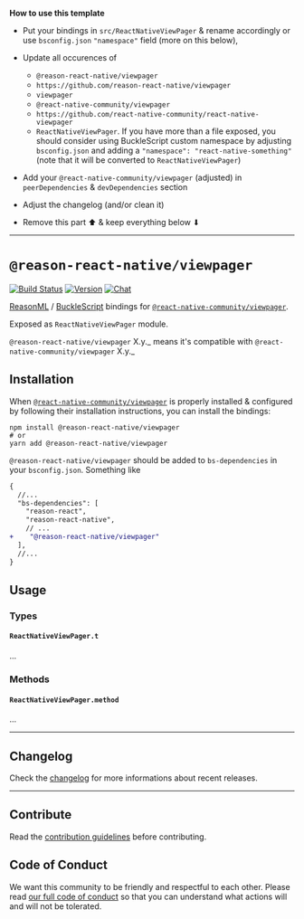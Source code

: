 **How to use this template**

- Put your bindings in `src/ReactNativeViewPager` & rename accordingly or use
  `bsconfig.json` `"namespace"` field (more on this below),
- Update all occurences of

  - `@reason-react-native/viewpager`
  - `https://github.com/reason-react-native/viewpager`
  - `viewpager`
  - `@react-native-community/viewpager`
  - `https://github.com/react-native-community/react-native-viewpager`
  - `ReactNativeViewPager`. If you have more than a file exposed, you should
    consider using BuckleScript custom namespace by adjusting `bsconfig.json`
    and adding a `"namespace": "react-native-something"` (note that it will be
    converted to `ReactNativeViewPager`)

- Add your `@react-native-community/viewpager` (adjusted) in `peerDependencies`
  & `devDependencies` section
- Adjust the changelog (and/or clean it)
- Remove this part ⬆ & keep everything below ⬇

---

# `@reason-react-native/viewpager`

[![Build Status](https://github.com/reason-react-native/viewpager/workflows/Build/badge.svg)](https://github.com/reason-react-native/viewpager/actions)
[![Version](https://img.shields.io/npm/v/@reason-react-native/viewpager.svg)](https://www.npmjs.com/@reason-react-native/viewpager)
[![Chat](https://img.shields.io/discord/235176658175262720.svg?logo=discord&colorb=blue)](https://reasonml-community.github.io/reason-react-native/discord/)

[ReasonML](https://reasonml.github.io) /
[BuckleScript](https://bucklescript.github.io) bindings for
[`@react-native-community/viewpager`](https://github.com/react-native-community/react-native-viewpager).

Exposed as `ReactNativeViewPager` module.

`@reason-react-native/viewpager` X.y._ means it's compatible with
`@react-native-community/viewpager` X.y._

## Installation

When
[`@react-native-community/viewpager`](https://github.com/react-native-community/react-native-viewpager)
is properly installed & configured by following their installation instructions,
you can install the bindings:

```console
npm install @reason-react-native/viewpager
# or
yarn add @reason-react-native/viewpager
```

`@reason-react-native/viewpager` should be added to `bs-dependencies` in your
`bsconfig.json`. Something like

```diff
{
  //...
  "bs-dependencies": [
    "reason-react",
    "reason-react-native",
    // ...
+    "@reason-react-native/viewpager"
  ],
  //...
}
```

## Usage

### Types

#### `ReactNativeViewPager.t`

...

### Methods

#### `ReactNativeViewPager.method`

...

---

## Changelog

Check the [changelog](./CHANGELOG.md) for more informations about recent
releases.

---

## Contribute

Read the
[contribution guidelines](https://github.com/reason-react-native/.github/blob/master/CONTRIBUTING.md)
before contributing.

## Code of Conduct

We want this community to be friendly and respectful to each other. Please read
[our full code of conduct](https://github.com/reason-react-native/.github/blob/master/CODE_OF_CONDUCT.md)
so that you can understand what actions will and will not be tolerated.
